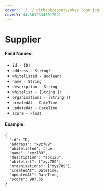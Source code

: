 ```yaml
---
cover: ../../.gitbook/assets/skey logo.jpg
coverY: 44.36123348017621
---
```


# Supplier

#### Field Names:

* `id - ID!`
* `address - String!`
* `whitelisted - Boolean!`
* `name - String`
* `description - String`
* `whitelist - [String!]!`
* `organisations - [String!]!`
* `createdAt - DateTime`
* `updatedAt - DateTime`
* `score - Float`

#### Example:

```
{
  "id": ID,
  "address": "xyz789",
  "whitelisted": true,
  "name": "xyz789",
  "description": "abc123",
  "whitelist": ["xyz789"],
  "organisations": ["xyz789"],
  "createdAt": DateTime,
  "updatedAt": DateTime,
  "score": 987.65
}
```

